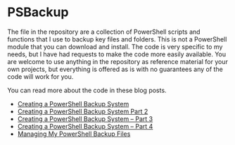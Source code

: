 # PSBackup

The file in the repository are a collection of PowerShell scripts and functions that I use to backup key files and folders.
This is not a PowerShell module that you can download and install.
The code is very specific to my needs, but I have had requests to make the code more easily available.
You are welcome to use anything in the repository as reference material for your own projects, but everything is offered as is with no guarantees any of the code will work for you.

You can read more about the code in these blog posts.

+ [Creating a PowerShell Backup System](https://jdhitsolutions.com/blog/powershell/6905/creating-a-powershell-backup-system/)
+ [Creating a PowerShell Backup System Part 2](https://jdhitsolutions.com/blog/powershell/6910/creating-a-powershell-backup-system-part-2/)
+ [Creating a PowerShell Backup System – Part 3](https://jdhitsolutions.com/blog/powershell/6955/creating-a-powershell-backup-system-part-3/)
+ [Creating a PowerShell Backup System – Part 4](https://jdhitsolutions.com/blog/powershell/6962/creating-a-powershell-backup-system-part-4/)
+ [Managing My PowerShell Backup Files](https://jdhitsolutions.com/blog/powershell/7081/managing-my-powershell-backup-files/)
